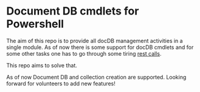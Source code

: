 # Document DB cmdlets for Powershell

The aim of this repo is to provide all docDB management activities in a single module. As of now there is some support for docDB cmdlets and for some other tasks one has to go through some tiring [rest calls](https://russellyoung.net/2016/06/18/managing-documentdb-with-powershell/).

This repo aims to solve that.

As of now Document DB and collection creation are supported. Looking forward for volunteers to add new features!
